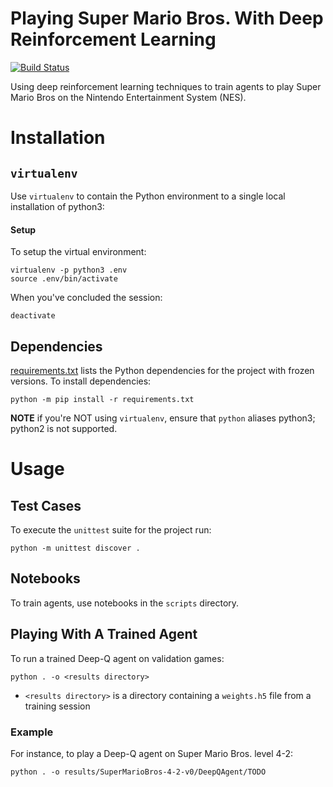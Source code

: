 # Playing Super Mario Bros. With Deep Reinforcement Learning

[![Build Status](https://travis-ci.com/Kautenja/playing-mario-with-deep-reinforcement-learning.svg?branch=master)](https://travis-ci.com/Kautenja/playing-mario-with-deep-reinforcement-learning)

Using deep reinforcement learning techniques to train agents to play Super
Mario Bros on the Nintendo Entertainment System (NES).

# Installation

## `virtualenv`

Use `virtualenv` to contain the Python environment to a single local
installation of python3:

#### Setup

To setup the virtual environment:

```shell
virtualenv -p python3 .env
source .env/bin/activate
```

When you've concluded the session:

```shell
deactivate
```

## Dependencies

[requirements.txt](requirements.txt) lists the Python dependencies for the
project with frozen versions. To install dependencies:

```shell
python -m pip install -r requirements.txt
```

**NOTE** if you're NOT using `virtualenv`, ensure that `python` aliases
python3; python2 is not supported.

# Usage

## Test Cases

To execute the `unittest` suite for the project run:

```shell
python -m unittest discover .
```

## Notebooks

To train agents, use notebooks in the `scripts` directory.

## Playing With A Trained Agent

To run a trained Deep-Q agent on validation games:

```shell
python . -o <results directory>
```

-   `<results directory>` is a directory containing a `weights.h5` file from a
    training session

### Example

For instance, to play a Deep-Q agent on Super Mario Bros. level 4-2:

```shell
python . -o results/SuperMarioBros-4-2-v0/DeepQAgent/TODO
```
